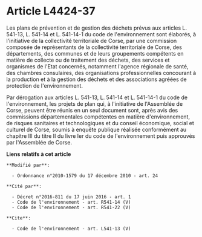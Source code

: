 # Article L4424-37

Les plans de prévention et de gestion des déchets prévus aux articles L. 541-13, L. 541-14 et L. 541-14-1 du code de
l'environnement sont élaborés, à l'initiative de la collectivité territoriale de Corse, par une commission composée de
représentants de la collectivité territoriale de Corse, des départements, des communes et de leurs groupements compétents en
matière de collecte ou de traitement des déchets, des services et organismes de l'Etat concernés, notamment l'agence
régionale de santé, des chambres consulaires, des organisations professionnelles concourant à la production et à la gestion
des déchets et des associations agréées de protection de l'environnement. 

Par dérogation aux articles L. 541-13, L. 541-14 et L. 541-14-1 du code de l'environnement, les projets de plan qui, à
l'initiative de l'Assemblée de Corse, peuvent être réunis en un seul document sont, après avis des commissions
départementales compétentes en matière d'environnement, de risques sanitaires et technologiques et du conseil économique,
social et culturel de Corse, soumis à enquête publique réalisée conformément au chapitre III du titre II du livre Ier du code
de l'environnement puis approuvés par l'Assemblée de Corse.

**Liens relatifs à cet article**

	**Modifié par**:

	  - Ordonnance n°2010-1579 du 17 décembre 2010 - art. 24

	**Cité par**:

	  - Décret n°2016-811 du 17 juin 2016 - art. 1
	  - Code de l'environnement - art. R541-14 (V)
	  - Code de l'environnement - art. R541-22 (V)

	**Cite**:

	  - Code de l'environnement - art. L541-13 (V)
